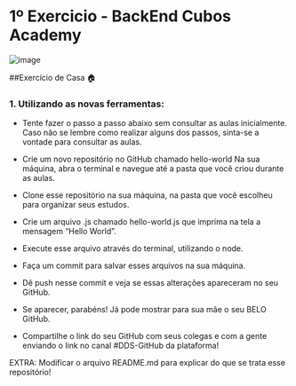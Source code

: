 # 1º Exercicio - BackEnd Cubos Academy


![image](https://github.com/joaolotjr/BackEnd_Cubos_Academy/assets/102186193/166f418b-992e-438d-be30-e8c5afe950c6)


##Exercício de Casa :house:
### 1. Utilizando as novas ferramentas:

- Tente fazer o passo a passo abaixo sem consultar as aulas inicialmente. Caso não se lembre como realizar alguns dos passos, sinta-se a vontade para consultar as aulas.

- Crie um novo repositório no GitHub chamado hello-world
Na sua máquina, abra o terminal e navegue até a pasta que você criou durante as aulas.

- Clone esse repositório na sua máquina, na pasta que você escolheu para organizar seus estudos.

- Crie um arquivo .js chamado hello-world.js que imprima na tela a mensagem “Hello World”.

- Execute esse arquivo através do terminal, utilizando o node.

- Faça um commit para salvar esses arquivos na sua máquina.

- Dê push nesse commit e veja se essas alterações apareceram no seu GitHub.

- Se aparecer, parabéns! Já pode mostrar para sua mãe o seu BELO GitHub.
- Compartilhe o link do seu GitHub com seus colegas e com a gente enviando o link no canal #DDS-GitHub da plataforma!

EXTRA: Modificar o arquivo README.md para explicar do que se trata esse repositório!


